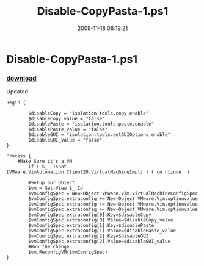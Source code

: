 ﻿---
pid:            1475
parent:         0
children:       
poster:         Cody Bunch
title:          Disable-CopyPasta-1.ps1
date:           2009-11-18 06:19:21
description:    Updated
format:         posh
---

# Disable-CopyPasta-1.ps1

### [download](1475.ps1)  

Updated

```posh
Begin {

        $disableCopy = "isolation.tools.copy.enable"
        $disableCopy_value = "false"
        $disablePaste = "isolation.tools.paste.enable"
        $disablePaste_value = "false"
        $disableGUI = "isolation.tools.setGUIOptions.enable"
        $disableGUI_value = "false"
}

Process {
    #Make Sure it's a VM
        if ( $_ -isnot [VMware.VimAutomation.Client20.VirtualMachineImpl] ) { co ntinue  }

        #Setup our Object
        $vm = Get-View $_.Id
        $vmConfigSpec = New-Object VMware.Vim.VirtualMachineConfigSpec
        $vmConfigSpec.extraconfig += New-Object VMware.Vim.optionvalue
        $vmConfigSpec.extraconfig += New-Object VMware.Vim.optionvalue
        $vmConfigSpec.extraconfig += New-Object VMware.Vim.optionvalue
        $vmConfigSpec.extraconfig[0].Key=$disableCopy
        $vmConfigSpec.extraconfig[0].Value=$disableCopy_value
        $vmConfigSpec.extraconfig[1].Key=$disablePaste
        $vmConfigSpec.extraconfig[1].Value=$disablePaste_value
        $vmConfigSpec.extraconfig[2].Key=$disableGUI
        $vmConfigSpec.extraconfig[2].Value=$disableGUI_value
        #Run the change
        $vm.ReconfigVM($vmConfigSpec)
}

```
